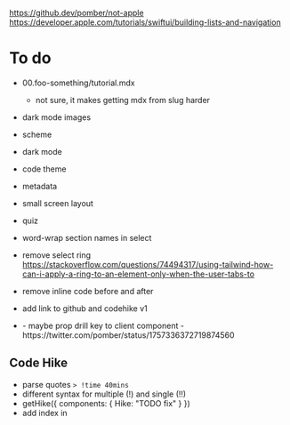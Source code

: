 https://github.dev/pomber/not-apple
https://developer.apple.com/tutorials/swiftui/building-lists-and-navigation

# To do

- 00.foo-something/tutorial.mdx
  - not sure, it makes getting mdx from slug harder
- dark mode images
- scheme
- dark mode
- code theme
- metadata
- small screen layout
- quiz
- word-wrap section names in select
- remove select ring https://stackoverflow.com/questions/74494317/using-tailwind-how-can-i-apply-a-ring-to-an-element-only-when-the-user-tabs-to
- remove inline code before and after
- add link to github and codehike v1

- <CodeContent key={codeblock.meta} />
  - maybe prop drill key to client component
  - https://twitter.com/pomber/status/1757336372719874560

## Code Hike

- parse quotes `> !time 40mins`
- different syntax for multiple (!) and single (!!)
- getHike({ components: { Hike: "TODO fix" } })
- add index in <slot name="steps" index={2}>
